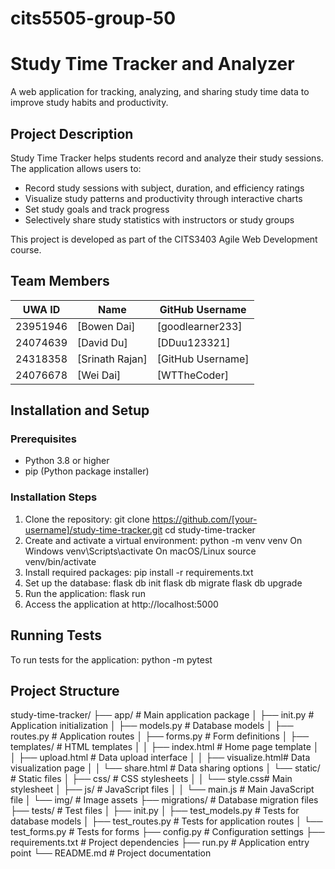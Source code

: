 # cits5505-group-50
# Study Time Tracker and Analyzer
A web application for tracking, analyzing, and sharing study time data to improve study habits and productivity.

## Project Description
Study Time Tracker helps students record and analyze their study sessions. The application allows users to:
- Record study sessions with subject, duration, and efficiency ratings
- Visualize study patterns and productivity through interactive charts
- Set study goals and track progress
- Selectively share study statistics with instructors or study groups

This project is developed as part of the CITS3403 Agile Web Development course.

## Team Members
| UWA ID   | Name | GitHub Username |
|----------|------|-----------------|
| 23951946 | [Bowen Dai] | [goodlearner233] |
| 24074639 | [David Du] | [DDuu123321] |
| 24318358 | [Srinath Rajan] | [GitHub Username] |
| 24076678 | [Wei Dai] | [WTTheCoder] |

## Installation and Setup
### Prerequisites
- Python 3.8 or higher
- pip (Python package installer)

### Installation Steps
1. Clone the repository:
git clone https://github.com/[your-username]/study-time-tracker.git
cd study-time-tracker
2. Create and activate a virtual environment:
python -m venv venv
On Windows
venv\Scripts\activate
On macOS/Linux
source venv/bin/activate
3. Install required packages:
pip install -r requirements.txt
4. Set up the database:
flask db init
flask db migrate
flask db upgrade
5. Run the application:
flask run
6. Access the application at http://localhost:5000

## Running Tests
To run tests for the application:
python -m pytest

## Project Structure
study-time-tracker/
├── app/                 # Main application package
│   ├── init.py      # Application initialization
│   ├── models.py        # Database models
│   ├── routes.py        # Application routes
│   ├── forms.py         # Form definitions
│   ├── templates/       # HTML templates
│   │   ├── index.html   # Home page template
│   │   ├── upload.html  # Data upload interface
│   │   ├── visualize.html# Data visualization page
│   │   └── share.html   # Data sharing options
│   └── static/          # Static files
│       ├── css/         # CSS stylesheets
│       │   └── style.css# Main stylesheet
│       ├── js/          # JavaScript files
│       │   └── main.js  # Main JavaScript file
│       └── img/         # Image assets
├── migrations/          # Database migration files
├── tests/               # Test files
│   ├── init.py
│   ├── test_models.py   # Tests for database models
│   ├── test_routes.py   # Tests for application routes
│   └── test_forms.py    # Tests for forms
├── config.py            # Configuration settings
├── requirements.txt     # Project dependencies
├── run.py               # Application entry point
└── README.md            # Project documentation
